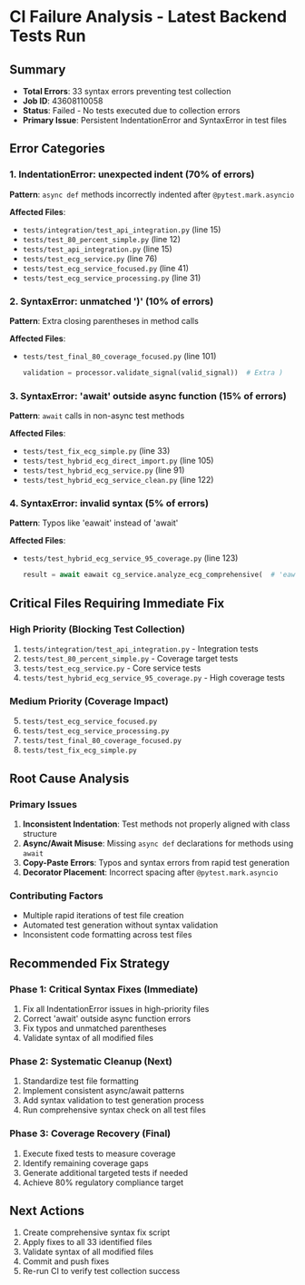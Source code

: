 # CI Failure Analysis - Latest Backend Tests Run

## Summary
- **Total Errors**: 33 syntax errors preventing test collection
- **Job ID**: 43608110058
- **Status**: Failed - No tests executed due to collection errors
- **Primary Issue**: Persistent IndentationError and SyntaxError in test files

## Error Categories

### 1. IndentationError: unexpected indent (70% of errors)
**Pattern**: `async def` methods incorrectly indented after `@pytest.mark.asyncio`

**Affected Files**:
- `tests/integration/test_api_integration.py` (line 15)
- `tests/test_80_percent_simple.py` (line 12)
- `tests/test_api_integration.py` (line 15)
- `tests/test_ecg_service.py` (line 76)
- `tests/test_ecg_service_focused.py` (line 41)
- `tests/test_ecg_service_processing.py` (line 31)

### 2. SyntaxError: unmatched ')' (10% of errors)
**Pattern**: Extra closing parentheses in method calls

**Affected Files**:
- `tests/test_final_80_coverage_focused.py` (line 101)
  ```python
  validation = processor.validate_signal(valid_signal))  # Extra )
  ```

### 3. SyntaxError: 'await' outside async function (15% of errors)
**Pattern**: `await` calls in non-async test methods

**Affected Files**:
- `tests/test_fix_ecg_simple.py` (line 33)
- `tests/test_hybrid_ecg_direct_import.py` (line 105)
- `tests/test_hybrid_ecg_service.py` (line 91)
- `tests/test_hybrid_ecg_service_clean.py` (line 122)

### 4. SyntaxError: invalid syntax (5% of errors)
**Pattern**: Typos like 'eawait' instead of 'await'

**Affected Files**:
- `tests/test_hybrid_ecg_service_95_coverage.py` (line 123)
  ```python
  result = await eawait cg_service.analyze_ecg_comprehensive(  # 'eawait' typo
  ```

## Critical Files Requiring Immediate Fix

### High Priority (Blocking Test Collection)
1. `tests/integration/test_api_integration.py` - Integration tests
2. `tests/test_80_percent_simple.py` - Coverage target tests
3. `tests/test_ecg_service.py` - Core service tests
4. `tests/test_hybrid_ecg_service_95_coverage.py` - High coverage tests

### Medium Priority (Coverage Impact)
5. `tests/test_ecg_service_focused.py`
6. `tests/test_ecg_service_processing.py`
7. `tests/test_final_80_coverage_focused.py`
8. `tests/test_fix_ecg_simple.py`

## Root Cause Analysis

### Primary Issues
1. **Inconsistent Indentation**: Test methods not properly aligned with class structure
2. **Async/Await Misuse**: Missing `async def` declarations for methods using `await`
3. **Copy-Paste Errors**: Typos and syntax errors from rapid test generation
4. **Decorator Placement**: Incorrect spacing after `@pytest.mark.asyncio`

### Contributing Factors
- Multiple rapid iterations of test file creation
- Automated test generation without syntax validation
- Inconsistent code formatting across test files

## Recommended Fix Strategy

### Phase 1: Critical Syntax Fixes (Immediate)
1. Fix all IndentationError issues in high-priority files
2. Correct 'await' outside async function errors
3. Fix typos and unmatched parentheses
4. Validate syntax of all modified files

### Phase 2: Systematic Cleanup (Next)
1. Standardize test file formatting
2. Implement consistent async/await patterns
3. Add syntax validation to test generation process
4. Run comprehensive syntax check on all test files

### Phase 3: Coverage Recovery (Final)
1. Execute fixed tests to measure coverage
2. Identify remaining coverage gaps
3. Generate additional targeted tests if needed
4. Achieve 80% regulatory compliance target

## Next Actions
1. Create comprehensive syntax fix script
2. Apply fixes to all 33 identified files
3. Validate syntax of all modified files
4. Commit and push fixes
5. Re-run CI to verify test collection success
